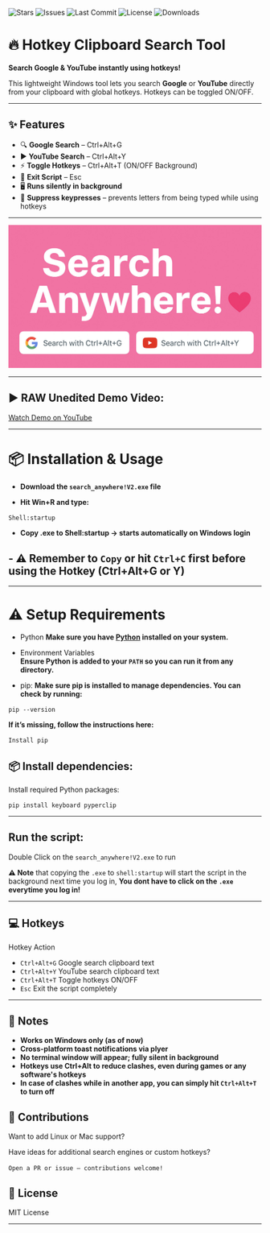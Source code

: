 ![Stars](https://img.shields.io/github/stars/happyman09/search-anywhere?style=flat-square)
![Issues](https://img.shields.io/github/issues/happyman09/search-anywhere?style=flat-square)
![Last Commit](https://img.shields.io/github/last-commit/happyman09/search-anywhere?style=flat-square)
![License](https://img.shields.io/github/license/happyman09/auto-wallpaper-themer?style=flat-square)
![Downloads](https://img.shields.io/github/downloads/happyman09/search-anywhere/latest/total?style=flat-square)

# 🔥 Hotkey Clipboard Search Tool

**Search Google & YouTube instantly using hotkeys!**  

This lightweight Windows tool lets you search **Google** or **YouTube** directly from your clipboard with global hotkeys. Hotkeys can be toggled ON/OFF. 

---

## ✨ Features

- 🔍 **Google Search** – Ctrl+Alt+G  
- ▶️ **YouTube Search** – Ctrl+Alt+Y  
- ⚡ **Toggle Hotkeys** – Ctrl+Alt+T (ON/OFF Background)  
- 🛑 **Exit Script** – Esc  
- 🖥️ **Runs silently in background**  
- 🚫 **Suppress keypresses** – prevents letters from being typed while using hotkeys  

---

![search_anywhere!](assets/07_39_12_PM-2.jpg)

---
## ▶️ RAW Unedited Demo Video:

<a href="https://www.youtube.com/watch?v=Agijos7AhVQ" target="_blank">Watch Demo on YouTube</a>

---
# 📦 Installation & Usage

 - **Download the `search_anywhere!V2.exe` file**

 - **Hit Win+R and type:** 
 ```
Shell:startup
 ```

 - **Copy .exe to Shell:startup → starts automatically on Windows login**

## - ⚠️ Remember to `Copy` or hit `Ctrl+C` first before using the Hotkey (Ctrl+Alt+G or Y)

---


# ⚠️ Setup Requirements
- Python
**Make sure you have [Python](https://www.python.org/downloads/) installed on your system.**
  
- Environment Variables  
**Ensure Python is added to your `PATH` so you can run it from any directory.**
  
- pip:
**Make sure pip is installed to manage dependencies. You can check by running:**
```
pip --version
```
**If it’s missing, follow the instructions here:**
```
Install pip
```
## 📦 Install dependencies:

Install required Python packages:
```
pip install keyboard pyperclip
```
---

## Run the script:

Double Click on the `search_anywhere!V2.exe` to run

**⚠️ Note** that copying the `.exe` to `shell:startup` will start the script in the background next time you log in,
**You dont have to click on the `.exe` everytime you log in!**

---

## 💻 Hotkeys
Hotkey	Action

- `Ctrl+Alt+G`	Google search clipboard text
- `Ctrl+Alt+Y`	YouTube search clipboard text
- `Ctrl+Alt+T`	Toggle hotkeys ON/OFF
- `Esc`	Exit the script completely
  
---

## 📝 Notes

- **Works on Windows only (as of now)**
- **Cross-platform toast notifications via plyer**
- **No terminal window will appear; fully silent in background**
- **Hotkeys use Ctrl+Alt to reduce clashes, even during games or any software's hotkeys**
- **In case of clashes while in another app, you can simply hit `Ctrl+Alt+T` to turn off**


## 🤝 Contributions

Want to add Linux or Mac support?

Have ideas for additional search engines or custom hotkeys?

`Open a PR or issue — contributions welcome!`

## 📜 License

MIT License


---
